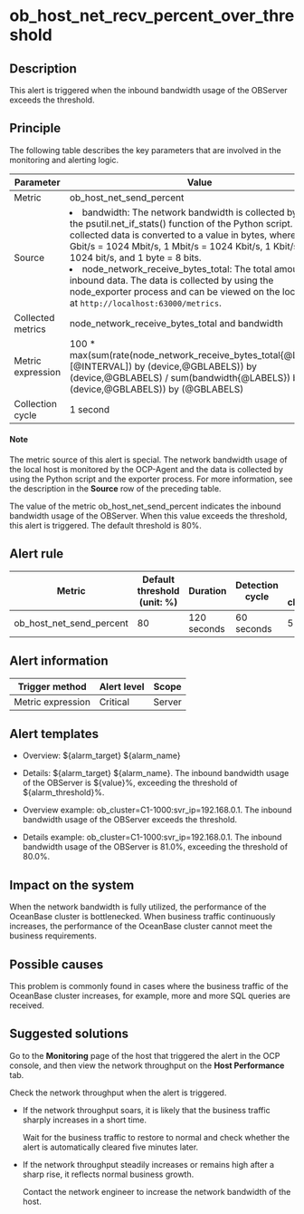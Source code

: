 ob_host_net_recv_percent_over_threshold 
============================================================



**Description** 
------------------------------------

This alert is triggered when the inbound bandwidth usage of the OBServer exceeds the threshold.

Principle 
------------------------------

The following table describes the key parameters that are involved in the monitoring and alerting logic. 


|     Parameter     |                                                                                                                                                                                                                                                                                 Value                                                                                                                                                                                                                                                                                  |
|-------------------|------------------------------------------------------------------------------------------------------------------------------------------------------------------------------------------------------------------------------------------------------------------------------------------------------------------------------------------------------------------------------------------------------------------------------------------------------------------------------------------------------------------------------------------------------------------------|
| Metric            | ob_host_net_send_percent                                                                                                                                                                                                                                                                                                                                                                                                                                                                                                                                               |
| Source            | <li> bandwidth: The network bandwidth is collected by using the psutil.net_if_stats() function of the Python script. The collected data is converted to a value in bytes, where 1 Gbit/s = 1024 Mbit/s, 1 Mbit/s = 1024 Kbit/s, 1 Kbit/s = 1024 bit/s, and 1 byte = 8 bits.   </li><li> node_network_receive_bytes_total: The total amount of inbound data. The data is collected by using the node_exporter process and can be viewed on the local host at `http://localhost:63000/metrics`.  </li>  |
| Collected metrics | node_network_receive_bytes_total and bandwidth                                                                                                                                                                                                                                                                                                                                                                                                                                                                                                                         |
| Metric expression | 100 \* max(sum(rate(node_network_receive_bytes_total{@LABELS}[@INTERVAL]) by (device,@GBLABELS)) by (device,@GBLABELS) / sum(bandwidth{@LABELS}) by (device,@GBLABELS)) by (@GBLABELS)                                                                                                                                                                                                                                                                                                                                                                               |
| Collection cycle  | 1 second                                                                                                                                                                                                                                                                                                                                                                                                                                                                                                                                                               |


  <main id="notice" type='explain'>
    <h4>Note</h4>
    <p>The metric source of this alert is special. The network bandwidth usage of the local host is monitored by the OCP-Agent and the data is collected by using the Python script and the exporter process. For more information, see the description in the <strong>Source</strong> row of the preceding table.</p>
  </main>

The value of the metric ob_host_net_send_percent indicates the inbound bandwidth usage of the OBServer. When this value exceeds the threshold, this alert is triggered. The default threshold is 80%.

**Alert rule** 
-----------------------------------



|          Metric          | Default threshold (unit: %) |  Duration   | Detection cycle | Time before clearance |
|--------------------------|-----------------------------|-------------|-----------------|-----------------------|
| ob_host_net_send_percent | 80                          | 120 seconds | 60 seconds      | 5 minutes             |



**Alert information** 
------------------------------------------



|  Trigger method   | Alert level | Scope  |
|-------------------|-------------|--------|
| Metric expression | Critical    | Server |



**Alert templates** 
----------------------------------------

* Overview: \${alarm_target} \${alarm_name}

  

* Details: \${alarm_target} \${alarm_name}. The inbound bandwidth usage of the OBServer is \${value}%, exceeding the threshold of ${alarm_threshold}%.

  

* Overview example: ob_cluster=C1-1000:svr_ip=192.168.0.1. The inbound bandwidth usage of the OBServer exceeds the threshold.

  

* Details example: ob_cluster=C1-1000:svr_ip=192.168.0.1. The inbound bandwidth usage of the OBServer is 81.0%, exceeding the threshold of 80.0%.

  




**Impact on the system** 
---------------------------------------------

When the network bandwidth is fully utilized, the performance of the OceanBase cluster is bottlenecked. When business traffic continuously increases, the performance of the OceanBase cluster cannot meet the business requirements.

**Possible causes** 
----------------------------------------

This problem is commonly found in cases where the business traffic of the OceanBase cluster increases, for example, more and more SQL queries are received.

Suggested solutions 
----------------------------------------

Go to the **Monitoring** page of the host that triggered the alert in the OCP console, and then view the network throughput on the **Host Performance** tab. 

Check the network throughput when the alert is triggered.

* If the network throughput soars, it is likely that the business traffic sharply increases in a short time. 

  Wait for the business traffic to restore to normal and check whether the alert is automatically cleared five minutes later.
  

* If the network throughput steadily increases or remains high after a sharp rise, it reflects normal business growth. 

  Contact the network engineer to increase the network bandwidth of the host.
  



